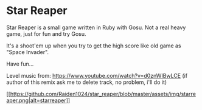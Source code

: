 # Star Reaper

Star Reaper is a small game written in Ruby with Gosu. Not a real heavy game, just for fun and try Gosu.

It's a shoot'em up when you try to get the high score like old game as "Space Invader".

Have fun...

Level music from: https://www.youtube.com/watch?v=d0znWIBwLCE (if author of this remix ask me to delete track, no problem, i'll do it)

[[https://github.com/Raiden1024/star_reaper/blob/master/assets/img/starreaper.png|alt=starreaper]]
